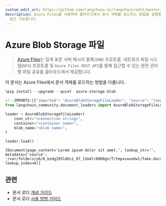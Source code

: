 ```yaml
---
custom_edit_url: https://github.com/langchain-ai/langchain/edit/master/docs/docs/integrations/document_loaders/azure_blob_storage_file.ipynb
description: Azure Files를 사용하여 클라우드에서 문서 객체를 로드하는 방법을 설명합니다. SMB, NFS, REST API를 통해
  접근 가능합니다.
---
```


# Azure Blob Storage 파일

> [Azure Files](https://learn.microsoft.com/en-us/azure/storage/files/storage-files-introduction)는 업계 표준 서버 메시지 블록(`SMB`) 프로토콜, 네트워크 파일 시스템(`NFS`) 프로토콜 및 `Azure Files REST API`를 통해 접근할 수 있는 완전 관리형 파일 공유를 클라우드에서 제공합니다.

이 문서는 Azure Files에서 문서 객체를 로드하는 방법을 다룹니다.

```python
%pip install --upgrade --quiet  azure-storage-blob
```


```python
<!--IMPORTS:[{"imported": "AzureBlobStorageFileLoader", "source": "langchain_community.document_loaders", "docs": "https://api.python.langchain.com/en/latest/document_loaders/langchain_community.document_loaders.azure_blob_storage_file.AzureBlobStorageFileLoader.html", "title": "Azure Blob Storage File"}]-->
from langchain_community.document_loaders import AzureBlobStorageFileLoader
```


```python
loader = AzureBlobStorageFileLoader(
    conn_str="<connection string>",
    container="<container name>",
    blob_name="<blob name>",
)
```


```python
loader.load()
```


```output
[Document(page_content='Lorem ipsum dolor sit amet.', lookup_str='', metadata={'source': '/var/folders/y6/8_bzdg295ld6s1_97_12m4lr0000gn/T/tmpxvave6wl/fake.docx'}, lookup_index=0)]
```


## 관련

- 문서 로더 [개념 가이드](/docs/concepts/#document-loaders)
- 문서 로더 [사용 방법 가이드](/docs/how_to/#document-loaders)